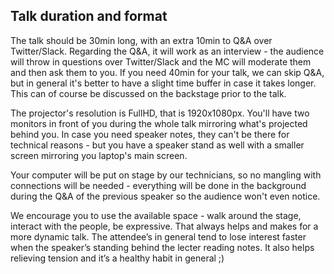 ## Talk duration and format

The talk should be 30min long, with an extra 10min to Q&A over Twitter/Slack. Regarding the Q&A, it will work as an interview - the audience will throw in questions over Twitter/Slack and the MC will moderate them and then ask them to you. If you need 40min for your talk, we can skip Q&A, but in general it's better to have a slight time buffer in case it takes longer. This can of course be discussed on the backstage prior to the talk.

The projector's resolution is FullHD, that is 1920x1080px. You'll have two monitors in front of you during the whole talk mirroring what's projected behind you. In case you need speaker notes, they can't be there for technical reasons - but you have a speaker stand as well with a smaller screen mirroring you laptop's main screen.

Your computer will be put on stage by our technicians, so no mangling with connections will be needed - everything will be done in the background during the Q&A of the previous speaker so the audience won't even notice.

We encourage you to use the available space - walk around the stage, interact with the people, be expressive. That always helps and makes for a more dynamic talk. The attendee’s in general tend to lose interest faster when the speaker’s standing behind the lecter reading notes. It also helps relieving tension and it’s a healthy habit in general ;\)

